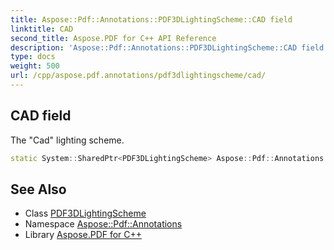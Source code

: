 ```yaml
---
title: Aspose::Pdf::Annotations::PDF3DLightingScheme::CAD field
linktitle: CAD
second_title: Aspose.PDF for C++ API Reference
description: 'Aspose::Pdf::Annotations::PDF3DLightingScheme::CAD field. The "Cad" lighting scheme in C++.'
type: docs
weight: 500
url: /cpp/aspose.pdf.annotations/pdf3dlightingscheme/cad/
---
```

## CAD field


The "Cad" lighting scheme.

```cpp
static System::SharedPtr<PDF3DLightingScheme> Aspose::Pdf::Annotations::PDF3DLightingScheme::CAD
```

## See Also

* Class [PDF3DLightingScheme](../)
* Namespace [Aspose::Pdf::Annotations](../../)
* Library [Aspose.PDF for C++](../../../)
